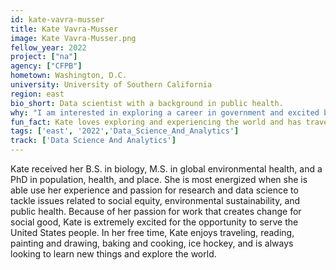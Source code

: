 ```yaml
---
id: kate-vavra-musser
title: Kate Vavra-Musser
image: Kate Vavra-Musser.png
fellow_year: 2022
project: ["na"]
agency: ["CFPB"]
hometown: Washington, D.C.
university: University of Southern California
region: east
bio_short: Data scientist with a background in public health. 
why: "I am interested in exploring a career in government and excited by the prospect of high-impact work. My previous experience at the U.S. Census Bureau helped me to realize how much data and data science potential there is in government and I am excited to continue down that path with the Digital Corps."
fun_fact: Kate loves exploring and experiencing the world and has traveled to over 30 countries. Her ongoing goal is to visit more countries than her age, but she is currently a bit behind due to COVID travel restrictions.
tags: ['east', '2022','Data_Science_And_Analytics']
track: ['Data Science And Analytics']
---
```


Kate received her B.S. in biology, M.S. in global environmental health, and a PhD in population, health, and place. She is most energized when she is able use her experience and passion for research and data science to tackle issues related to social equity, environmental sustainability, and public health. Because of her passion for work that creates change for social good, Kate is extremely excited for the opportunity to serve the United States people. In her free time, Kate enjoys traveling, reading, painting and drawing, baking and cooking, ice hockey, and is always looking to learn new things and explore the world.
